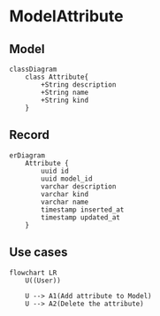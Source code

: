 # ModelAttribute

## Model
```mermaid
classDiagram
    class Attribute{
        +String description
        +String name
        +String kind
    }
```

## Record

```mermaid
erDiagram
    Attribute {
        uuid id
        uuid model_id
        varchar description
        varchar kind
        varchar name
        timestamp inserted_at
        timestamp updated_at
    }
```

## Use cases
```mermaid
flowchart LR
    U((User))

    U --> A1(Add attribute to Model)
    U --> A2(Delete the attribute)
```
